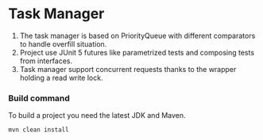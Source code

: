 # Task Manager

1. The task manager is based on PriorityQueue with different comparators to handle overfill situation.
2. Project use JUnit 5 futures like parametrized tests and composing tests from interfaces.
3. Task manager support concurrent requests thanks to the wrapper holding a read write lock.

### Build command
To build a project you need the latest JDK and Maven.

```mvn clean install```
